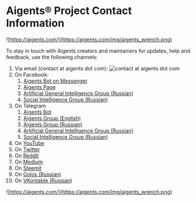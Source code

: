 # Aigents® Project Contact Information

![https://aigents.com/](https://aigents.com/img/aigents_wrench.png)

To stay in touch with Aigents creators and maintainers for updates, help and feedback, use the following channels:

1. Via email (contact at aigents dot com): ![contact at aigents dot com](https://aigents.com/img/contactataigents.png)
1. On Facebook:
	1. [Aigents Bot on Messenger](https://www.messenger.com/t/aigents)
	1. [Aigents Page](https://www.facebook.com/aigents) 
	1. [Artificial General Intelligence Group (Russian)](https://www.facebook.com/groups/agirussia)
	1. [Social Intelligence  Group (Russian)](https://www.facebook.com/groups/socialintelligence)
1. On Telegram
	1. [Aigents Bot](https://web.telegram.org/#/im?p=@AigentsBot)
	1. [Aigents Group (English)](https://t.me/aigents)
	1. [Aigents Group (Russian)](https://t.me/aigentsrussia)
	1. [Artificial General Intelligence Group (Russian)](https://t.me/agirussia)
	1. [Social Intelligence  Group (Russian)](https://t.me/collectivei)
1. On [YouTube](https://youtube.com/aigents)
1. On [Twitter](https://twitter.com/@aigents)
1. On [Reddit](https://reddit.com/r/aigents)
1. On [Medium](https://medium.com/@aigents)
1. On [Steemit](https://steemit.com/@aigents) 
1. On [Golos (Russian)](https://golos.id/@aigents)
1. On [VKontakte (Russian)](https://vk.com/aigents)

![https://aigents.com/](https://aigents.com/img/aigents_wrench.png)
